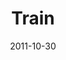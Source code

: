 ---
layout: music 
title: "Train"
series: "The Strong Challenge"
date: 2011-10-30 
description: "You’ll never find tires lying on the field during a football game. But running through
them during practice helps build the necessary footwork and agility for game situations. Spiritual strengthening is no different. Engaging God in
fresh ways can supercharge our growth, and reveal
spiritual muscles we never even knew we had."
audio: "http://www.crossroads.net/players/media/hq/strong04.mp3"
audio-duration: "53:52"
---